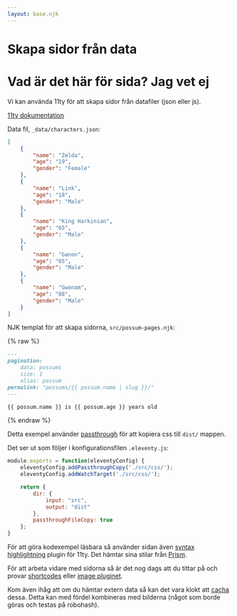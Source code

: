 ```yaml
---
layout: base.njk
---
```


# Skapa sidor från data

# Vad är det här för sida? Jag vet ej

Vi kan använda 11ty för att skapa sidor från datafiler (json eller js).

[11ty dokumentation](https://www.11ty.dev/docs/pages-from-data/)

Data fil, ```_data/characters.json```:

```json
[
    {
        "name": "Zelda",
        "age": "19",
        "gender": "Female"
    },
    {
        "name": "Link",
        "age": "18", 
        "gender": "Male"
    },
    {
        "name": "King Harkinian",
        "age": "65", 
        "gender": "Male"
    },
    {
        "name": "Ganon",
        "age": "65", 
        "gender": "Male"
    }, 
    {
        "name": "Gwonam",
        "age": "88", 
        "gender": "Male"
    }
]
```

NJK templat för att skapa sidorna, ```src/possum-pages.njk```:

{% raw %}
```markdown
---
pagination:
    data: possums
    size: 1
    alias: possum
permalink: "possums/{{ possum.name | slug }}/"
---

{{ possum.name }} is {{ possum.age }} years old
```
{% endraw %}

Detta exempel använder [passthrough](https://www.11ty.dev/docs/copy/) för att kopiera css till ```dist/``` mappen.

Det ser ut som följer i konfigurationsfilen ```.eleventy.js```:

```js
module.exports = function(eleventyConfig) {
    eleventyConfig.addPassthroughCopy('./src/css/');
    eleventyConfig.addWatchTarget('./src/css/');

    return {
        dir: {
            input: "src",
            output: "dist"
        },
        passthroughFileCopy: true
    };
}
```

För att göra kodexempel läsbara så använder sidan även [syntax highlightning](https://www.11ty.dev/docs/plugins/syntaxhighlight/) plugin för 11ty. Det hämtar sina stilar från [Prism](https://prismjs.com/).

För att arbeta vidare med sidorna så är det nog dags att du tittar på och provar [shortcodes](https://www.11ty.dev/docs/shortcodes/) eller
[image pluginet](https://www.11ty.dev/docs/plugins/image/).

Kom även ihåg att om du hämtar extern data så kan det vara klokt att [cacha](https://www.11ty.dev/docs/plugins/cache/) dessa. Detta kan med fördel kombineras med bilderna (något som borde göras och testas på robohash).

